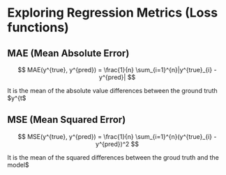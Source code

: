 # Exploring Regression Metrics (Loss functions)
## MAE (Mean Absolute Error)

$$ MAE(y^{true}, y^{pred}) = \frac{1}{n} \sum_{i=1}^{n}|y^{true}_{i} - 
y^{pred}| $$

It is the mean of the absolute value differences between the ground truth 
$y^{t$

## MSE (Mean Squared Error)
$$ MSE(y^{true}, y^{pred}) = \frac{1}{n} \sum_{i=1}^{n}(y^{true}_{i} - 
y^{pred})^2 $$

It is the mean of the squared differences between the groud truth and the 
model$
